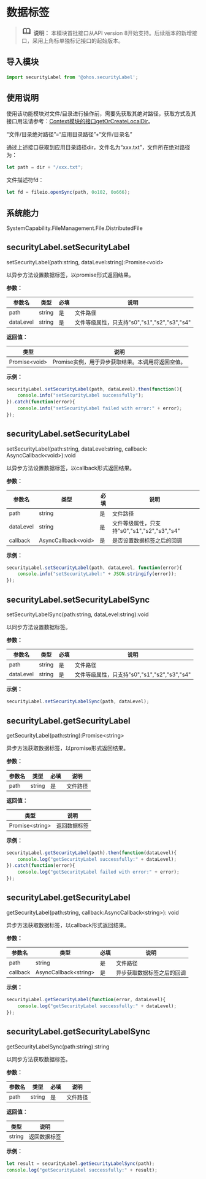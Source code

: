 # 数据标签

> ![icon-note.gif](public_sys-resources/icon-note.gif) **说明：**
> 本模块首批接口从API version 8开始支持。后续版本的新增接口，采用上角标单独标记接口的起始版本。

## 导入模块

```js
import securityLabel from '@ohos.securityLabel';
```

## 使用说明

使用该功能模块对文件/目录进行操作前，需要先获取其绝对路径，获取方式及其接口用法请参考：[Context模块的接口getOrCreateLocalDir](js-apis-Context.md)。

“文件/目录绝对路径”=“应用目录路径”+“文件/目录名”

通过上述接口获取到应用目录路径dir，文件名为“xxx.txt”，文件所在绝对路径为：

```js
let path = dir + "/xxx.txt";
```

文件描述符fd：

```js
let fd = fileio.openSync(path, 0o102, 0o666);
```

## 系统能力

SystemCapability.FileManagement.File.DistributedFile

## securityLabel.setSecurityLabel

setSecurityLabel(path:string, dataLevel:string):Promise&lt;void&gt;

以异步方法设置数据标签，以promise形式返回结果。

**参数：**

| 参数名    | 类型   | 必填 | 说明                                         |
| --------- | ------ | ---- | -------------------------------------------- |
| path      | string | 是   | 文件路径                                     |
| dataLevel | string | 是   | 文件等级属性，只支持"s0","s1","s2","s3","s4" |

**返回值：**

  | 类型                | 说明             |
  | ------------------- | ---------------- |
  | Promise&lt;void&gt; | Promise实例，用于异步获取结果。本调用将返回空值。|

**示例：**

  ```js
  securityLabel.setSecurityLabel(path, dataLevel).then(function(){
      console.info("setSecurityLabel successfully");
  }).catch(function(error){
      console.info("setSecurityLabel failed with error:" + error);
  });
  ```

## securityLabel.setSecurityLabel

setSecurityLabel(path:string, dataLevel:string, callback: AsyncCallback&lt;void&gt;):void

以异步方法设置数据标签，以callback形式返回结果。

**参数：**

| 参数名    | 类型                      | 必填 | 说明                                         |
| --------- | ------------------------- | ---- | -------------------------------------------- |
| path      | string                    | 是   | 文件路径                                     |
| dataLevel | string                    | 是   | 文件等级属性，只支持"s0","s1","s2","s3","s4" |
| callback  | AsyncCallback&lt;void&gt; | 是   | 是否设置数据标签之后的回调                   |

**示例：**

  ```js
  securityLabel.setSecurityLabel(path, dataLevel, function(error){
      console.info("setSecurityLabel:" + JSON.stringify(error));
  });
  ```
## securityLabel.setSecurityLabelSync

setSecurityLabelSync(path:string, dataLevel:string):void

以同步方法设置数据标签。

**参数：**

| 参数名    | 类型   | 必填 | 说明                                         |
| --------- | ------ | ---- | -------------------------------------------- |
| path      | string | 是   | 文件路径                                     |
| dataLevel | string | 是   | 文件等级属性，只支持"s0","s1","s2","s3","s4" |

**示例：**

```js
securityLabel.setSecurityLabelSync(path, dataLevel);
```

## securityLabel.getSecurityLabel

getSecurityLabel(path:string):Promise&lt;string&gt;

异步方法获取数据标签，以promise形式返回结果。

**参数：**

  | 参数名 | 类型   | 必填 | 说明     |
  | ------ | ------ | ---- | -------- |
  | path   | string | 是   | 文件路径 |

**返回值：**

  | 类型                  | 说明         |
  | --------------------- | ------------ |
  | Promise&lt;string&gt; | 返回数据标签 |

**示例：**

  ```js
  securityLabel.getSecurityLabel(path).then(function(dataLevel){
      console.log("getSecurityLabel successfully:" + dataLevel);
  }).catch(function(error){
      console.log("getSecurityLabel failed with error:" + error);
  });
  ```

## securityLabel.getSecurityLabel

getSecurityLabel(path:string, callback:AsyncCallback&lt;string&gt;): void

异步方法获取数据标签，以callback形式返回结果。

**参数：**

  | 参数名   | 类型                        | 必填 | 说明                       |
  | -------- | --------------------------- | ---- | -------------------------- |
  | path     | string                      | 是   | 文件路径                   |
  | callback | AsyncCallback&lt;string&gt; | 是   | 异步获取数据标签之后的回调 |

**示例：**

  ```js
  securityLabel.getSecurityLabel(function(error, dataLevel){
      console.log("getSecurityLabel successfully:" + dataLevel);
  });
  ```
## securityLabel.getSecurityLabelSync

getSecurityLabelSync(path:string):string

以同步方法获取数据标签。

**参数：**

| 参数名 | 类型   | 必填 | 说明     |
| ------ | ------ | ---- | -------- |
| path   | string | 是   | 文件路径 |

**返回值：**

| 类型   | 说明         |
| ------ | ------------ |
| string | 返回数据标签 |

**示例：**

```js
let result = securityLabel.getSecurityLabelSync(path);
console.log("getSecurityLabel successfully:" + result);
```
